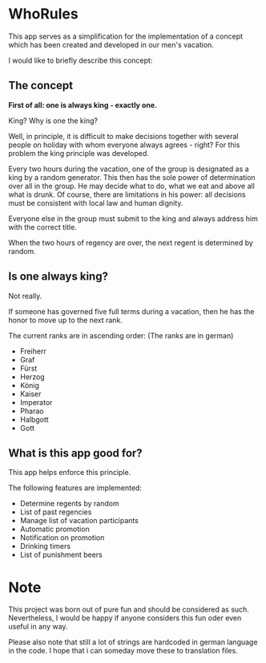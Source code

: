 # WhoRules

This app serves as a simplification for the implementation of a concept which has been created and developed in our men's vacation.

I would like to briefly describe this concept:

## The concept

__First of all: one is always king - exactly one.__

King? Why is one the king?

Well, in principle, it is difficult to make decisions together with several people on holiday with whom everyone always agrees - right?
For this problem the king principle was developed.

Every two hours during the vacation, one of the group is designated as a king by a random generator.
This then has the sole power of determination over all in the group. He may decide what to do, what we eat and above all what is drunk.
Of course, there are limitations in his power: all decisions must be consistent with local law and human dignity.

Everyone else in the group must submit to the king and always address him with the correct title.

When the two hours of regency are over, the next regent is determined by random.

## Is one always king?

Not really.

If someone has governed five full terms during a vacation, then he has the honor to move up to the next rank.

The current ranks are in ascending order:
(The ranks are in german)

* Freiherr
* Graf
* Fürst
* Herzog
* König
* Kaiser
* Imperator
* Pharao
* Halbgott
* Gott

## What is this app good for?

This app helps enforce this principle.

The following features are implemented:

* Determine regents by random
* List of past regencies
* Manage list of vacation participants
* Automatic promotion
* Notification on promotion
* Drinking timers
* List of punishment beers


# Note

This project was born out of pure fun and should be considered as such.
Nevertheless, I would be happy if anyone considers this fun oder even useful in any way. 

Please also note that still a lot of strings are hardcoded in german language in the code. 
I hope that i can someday move these to translation files.
